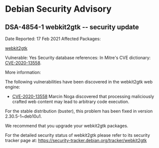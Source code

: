 
Debian Security Advisory
========================


DSA-4854-1 webkit2gtk -- security update
----------------------------------------



Date Reported:
17 Feb 2021
Affected Packages:

[webkit2gtk](https://packages.debian.org/src:webkit2gtk)

Vulnerable:
Yes
Security database references:
In Mitre's CVE dictionary: [CVE-2020-13558](https://security-tracker.debian.org/tracker/CVE-2020-13558).  

More information:

The following vulnerabilities have been discovered in the webkit2gtk
web engine:


* [CVE-2020-13558](https://security-tracker.debian.org/tracker/CVE-2020-13558)
Marcin Noga discovered that processing maliciously crafted web
 content may lead to arbitrary code execution.


For the stable distribution (buster), this problem has been fixed in
version 2.30.5-1~deb10u1.


We recommend that you upgrade your webkit2gtk packages.


For the detailed security status of webkit2gtk please refer to
its security tracker page at:
<https://security-tracker.debian.org/tracker/webkit2gtk>





